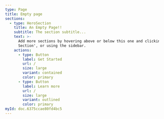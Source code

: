 ```yaml
---
type: Page
title: Empty page
sections:
  - type: HeroSection
    title: An Empty Page!!
    subtitle: The section subtitle...
    text: >-
      Add more sections by hovering above or below this one and clicking '+ Add
      Section', or using the sidebar.
    actions:
      - type: Button
        label: Get Started
        url: /
        size: large
        variant: contained
        color: primary
      - type: Button
        label: Learn more
        url: /
        size: large
        variant: outlined
        color: primary
myId: doc.6375ccae80fd4bc5
---
```

